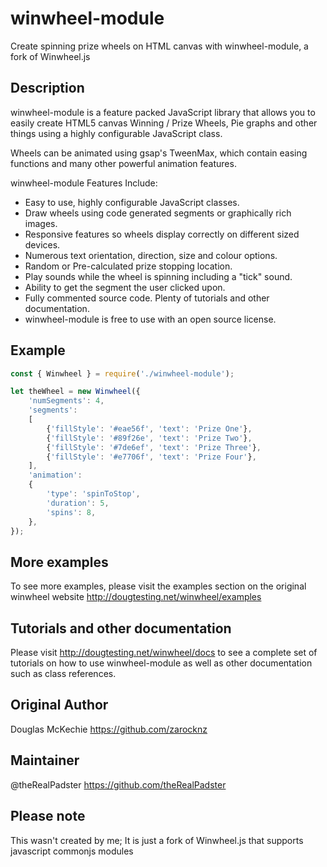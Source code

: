 # winwheel-module
Create spinning prize wheels on HTML canvas with winwheel-module, a fork of Winwheel.js

## Description
winwheel-module is a feature packed JavaScript library that allows you to easily create HTML5 canvas Winning / Prize Wheels, Pie graphs and other things using a highly configurable JavaScript class.

Wheels can be animated using gsap's TweenMax, which contain easing functions and many other powerful animation features.

winwheel-module Features Include:
* Easy to use, highly configurable JavaScript classes.
* Draw wheels using code generated segments or graphically rich images.
* Responsive features so wheels display correctly on different sized devices.
* Numerous text orientation, direction, size and colour options.
* Random or Pre-calculated prize stopping location.
* Play sounds while the wheel is spinning including a "tick" sound.
* Ability to get the segment the user clicked upon.
* Fully commented source code. Plenty of tutorials and other documentation.
* winwheel-module is free to use with an open source license.

## Example
```js
const { Winwheel } = require('./winwheel-module');

let theWheel = new Winwheel({
    'numSegments': 4,
    'segments':
    [
        {'fillStyle': '#eae56f', 'text': 'Prize One'},
        {'fillStyle': '#89f26e', 'text': 'Prize Two'},
        {'fillStyle': '#7de6ef', 'text': 'Prize Three'},
        {'fillStyle': '#e7706f', 'text': 'Prize Four'},
    ],
    'animation':
    {
        'type': 'spinToStop',
        'duration': 5,
        'spins': 8,
    },
});
```

## More examples
To see more examples, please visit the examples section on the original winwheel website http://dougtesting.net/winwheel/examples

## Tutorials and other documentation
Please visit http://dougtesting.net/winwheel/docs to see a complete set of tutorials on how to use winwheel-module as well as other documentation such as class references.

## Original Author
Douglas McKechie https://github.com/zarocknz
## Maintainer
@theRealPadster https://github.com/theRealPadster

## Please note
This wasn't created by me; It is just a fork of Winwheel.js that supports javascript commonjs modules
